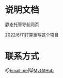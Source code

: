 # 说明文档
静态托管导航网页


2022/6/11打算重写这个项目

# 联系方式
📫[Email me](mailto:sakurafeiyu666@163.com)|😸[MyGitHub](https://github.com/a1046700338)
